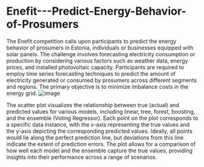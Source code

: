 # Enefit---Predict-Energy-Behavior-of-Prosumers

The Enefit competition calls upon participants to predict the energy behavior of prosumers in Estonia, individuals or businesses equipped with solar panels. The challenge involves forecasting electricity consumption or production by considering various factors such as weather data, energy prices, and installed photovoltaic capacity. Participants are required to employ time series forecasting techniques to predict the amount of electricity generated or consumed by prosumers across different segments and regions. The primary objective is to minimize imbalance costs in the energy grid.
![image](https://github.com/sandeep822/Enefit---Predict-Energy-Behavior-of-Prosumers/assets/50867031/73c4ebb6-7cb8-4bc0-8554-aea73e704fd0)


The scatter plot visualizes the relationship between true (actual) and predicted values for various models, including linear, tree, forest, boosting, and the ensemble (Voting Regressor). Each point on the plot corresponds to a specific data instance, with the x-axis representing the true values and the y-axis depicting the corresponding predicted values. Ideally, all points would lie along the perfect prediction line, but deviations from this line indicate the extent of prediction errors. The plot allows for a comparison of how well each model and the ensemble capture the true values, providing insights into their performance across a range of scenarios.
